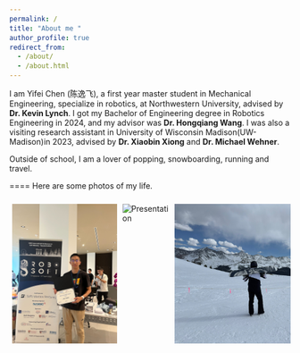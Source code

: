 ```yaml
---
permalink: /
title: "About me "
author_profile: true
redirect_from: 
  - /about/
  - /about.html
---
```


I am Yifei Chen (陈逸飞), a first year master student in Mechanical Engineering, specialize in robotics, at Northwestern University, advised by **Dr. Kevin Lynch**. I got my Bachelor of Engineering degree in Robotics Engineering in 2024, and my advisor was **Dr. Hongqiang Wang**. I was also a visiting research assistant in University of Wisconsin Madison(UW-Madison)in 2023, advised by **Dr. Xiaobin Xiong** and **Dr. Michael Wehner**. 

Outside of school, I am a lover of popping, snowboarding, running and travel. 

====
Here are some photos of my life. 
<!-- 插入四张图片的区域 -->
<style>
.gallery {
  display: flex;
  flex-wrap: nowrap; /* 不换行，所有图片保持在同一行 */
  justify-content: space-between; /* 均匀分布空隙 */
  overflow-x: auto; /* 小屏幕时允许水平滚动 */
  padding: 10px 0;
}
.gallery img {
  display: block;
  max-height: 250px; /* 根据需要设置统一的最大高度 */
  width: auto; /* 保持原始比例 */
  margin: 0 5px;
}
</style>

<div class="gallery">
  <img src="/images/RoboSoft.JPG" alt="Robosoft">
  <img src="/images/Presentation" alt="Presentation">
  <img src="/images/Back_snow.JPG" alt="Snowboarding1">
  <img src="/images/font_snow.JPG" alt="Snowboarding2">
</div>